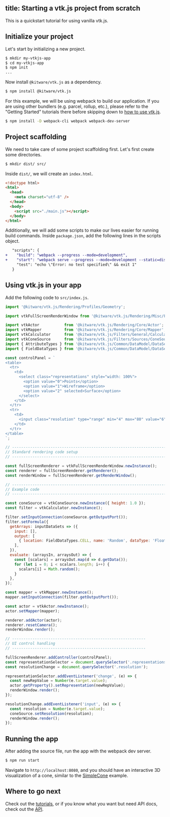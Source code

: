 title: Starting a vtk.js project from scratch
---

This is a quickstart tutorial for using vanilla vtk.js.

## Initialize your project

Let's start by initializing a new project.

```sh
$ mkdir my-vtkjs-app
$ cd my-vtkjs-app
$ npm init
...
```

Now install `@kitware/vtk.js` as a dependency.

```sh
$ npm install @kitware/vtk.js
```

For this example, we will be using webpack to build our application.
If you are using other bundlers (e.g. parcel, rollup, etc.), please refer to the "Getting Started" tutorials there before skipping down to [how to use vtk.js](#Using-vtk-js-in-your-app).

```sh
$ npm install -D webpack-cli webpack webpack-dev-server
```

## Project scaffolding

We need to take care of some project scaffolding first. Let's first create some directories.

```sh
$ mkdir dist/ src/
```

Inside `dist/`, we will create an `index.html`.

```html ./dist/index.html
<!doctype html>
<html>
  <head>
    <meta charset="utf-8" />
  </head>
  <body>
    <script src="./main.js"></script>
  </body>
</html>
```

Additionally, we will add some scripts to make our lives easier for running build commands.
Inside `package.json`, add the following lines in the scripts object.

```diff
   "scripts": {
+    "build": "webpack --progress --mode=development",
+    "start": "webpack serve --progress --mode=development --static=dist",
     "test": "echo \"Error: no test specified\" && exit 1"
   }
```

## Using vtk.js in your app

Add the following code to `src/index.js`.

```js
import '@kitware/vtk.js/Rendering/Profiles/Geometry';

import vtkFullScreenRenderWindow from '@kitware/vtk.js/Rendering/Misc/FullScreenRenderWindow';

import vtkActor           from '@kitware/vtk.js/Rendering/Core/Actor';
import vtkMapper          from '@kitware/vtk.js/Rendering/Core/Mapper';
import vtkCalculator      from '@kitware/vtk.js/Filters/General/Calculator';
import vtkConeSource      from '@kitware/vtk.js/Filters/Sources/ConeSource';
import { AttributeTypes } from '@kitware/vtk.js/Common/DataModel/DataSetAttributes/Constants';
import { FieldDataTypes } from '@kitware/vtk.js/Common/DataModel/DataSet/Constants';

const controlPanel = `
<table>
  <tr>
    <td>
      <select class="representations" style="width: 100%">
        <option value="0">Points</option>
        <option value="1">Wireframe</option>
        <option value="2" selected>Surface</option>
      </select>
    </td>
  </tr>
  <tr>
    <td>
      <input class="resolution" type="range" min="4" max="80" value="6" />
    </td>
  </tr>
</table>
`;

// ----------------------------------------------------------------------------
// Standard rendering code setup
// ----------------------------------------------------------------------------

const fullScreenRenderer = vtkFullScreenRenderWindow.newInstance();
const renderer = fullScreenRenderer.getRenderer();
const renderWindow = fullScreenRenderer.getRenderWindow();

// ----------------------------------------------------------------------------
// Example code
// ----------------------------------------------------------------------------

const coneSource = vtkConeSource.newInstance({ height: 1.0 });
const filter = vtkCalculator.newInstance();

filter.setInputConnection(coneSource.getOutputPort());
filter.setFormula({
  getArrays: inputDataSets => ({
    input: [],
    output: [
      { location: FieldDataTypes.CELL, name: 'Random', dataType: 'Float32Array', attribute: AttributeTypes.SCALARS },
    ],
  }),
  evaluate: (arraysIn, arraysOut) => {
    const [scalars] = arraysOut.map(d => d.getData());
    for (let i = 0; i < scalars.length; i++) {
      scalars[i] = Math.random();
    }
  },
});

const mapper = vtkMapper.newInstance();
mapper.setInputConnection(filter.getOutputPort());

const actor = vtkActor.newInstance();
actor.setMapper(mapper);

renderer.addActor(actor);
renderer.resetCamera();
renderWindow.render();

// -----------------------------------------------------------
// UI control handling
// -----------------------------------------------------------

fullScreenRenderer.addController(controlPanel);
const representationSelector = document.querySelector('.representations');
const resolutionChange = document.querySelector('.resolution');

representationSelector.addEventListener('change', (e) => {
  const newRepValue = Number(e.target.value);
  actor.getProperty().setRepresentation(newRepValue);
  renderWindow.render();
});

resolutionChange.addEventListener('input', (e) => {
  const resolution = Number(e.target.value);
  coneSource.setResolution(resolution);
  renderWindow.render();
});
```

## Running the app

After adding the source file, run the app with the webpack dev server.

```sh
$ npm run start
```

Navigate to `http://localhost:8080`, and you should have an interactive 3D visualization of a cone, similar to the [SimpleCone](../examples/SimpleCone.html) example.

## Where to go next

Check out the [tutorials](./tutorial.html), or if you know what you want but need API docs, check out the [API](../api).
